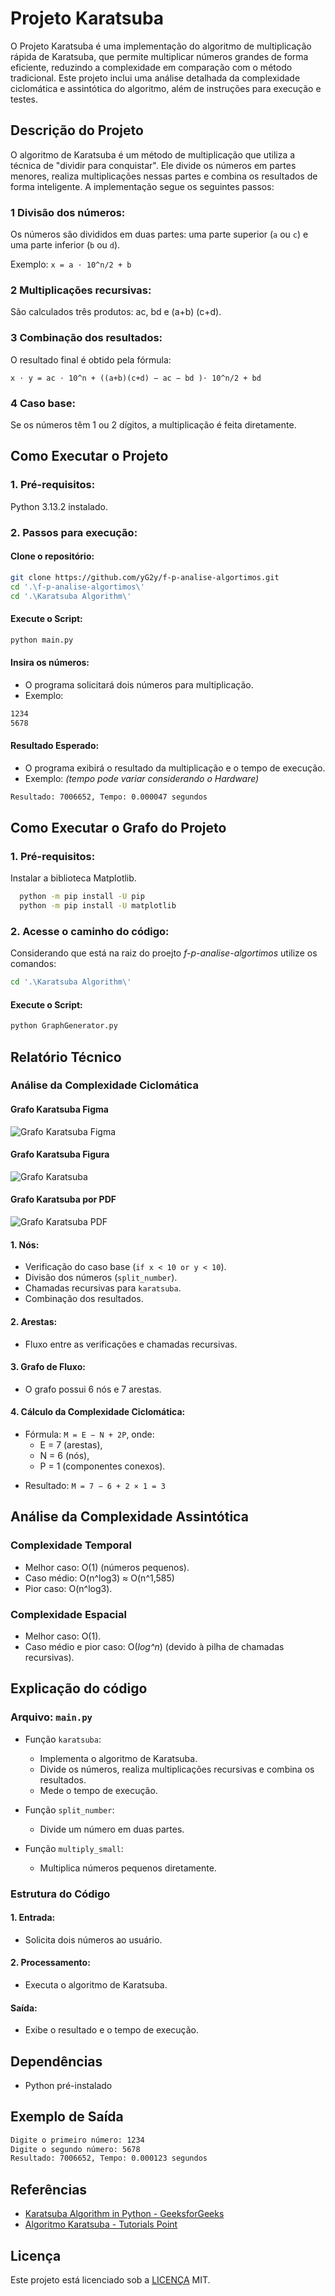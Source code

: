 # Projeto Karatsuba

O Projeto Karatsuba é uma implementação do algoritmo de multiplicação rápida de Karatsuba, que permite multiplicar números grandes de forma eficiente, reduzindo a complexidade em comparação com o método tradicional. Este projeto inclui uma análise detalhada da complexidade ciclomática e assintótica do algoritmo, além de instruções para execução e testes.

## Descrição do Projeto

O algoritmo de Karatsuba é um método de multiplicação que utiliza a técnica de "dividir para conquistar". Ele divide os números em partes menores, realiza multiplicações nessas partes e combina os resultados de forma inteligente. A implementação segue os seguintes passos:

### 1 Divisão dos números:

Os números são divididos em duas partes: uma parte superior (```a``` ou ```c```) e uma parte inferior (```b``` ou ```d```).

Exemplo: ```x = a ⋅ 10^n/2 + b```

### 2 Multiplicações recursivas:

São calculados três produtos: ac, bd e (a+b) (c+d).

### 3 Combinação dos resultados:

O resultado final é obtido pela fórmula:

```x ⋅ y = ac ⋅ 10^n + ((a+b)(c+d) − ac − bd )⋅ 10^n/2 + bd```

### 4 Caso base:

Se os números têm 1 ou 2 dígitos, a multiplicação é feita diretamente. 

## Como Executar o Projeto

### 1. Pré-requisitos:
  Python 3.13.2 instalado.

### 2. Passos para execução:

#### Clone o repositório:
```bash
git clone https://github.com/yG2y/f-p-analise-algortimos.git
cd '.\f-p-analise-algortimos\'
cd '.\Karatsuba Algorithm\'
```

#### Execute o Script:
```bash
python main.py
```

#### Insira os números:
* O programa solicitará dois números para multiplicação.
* Exemplo: 
```bash
1234
5678
```
#### Resultado Esperado:
* O programa exibirá o resultado da multiplicação e o tempo de execução.
* Exemplo: *(tempo pode variar considerando o Hardware)*
```bash
Resultado: 7006652, Tempo: 0.000047 segundos 
```
## Como Executar o Grafo do Projeto

### 1. Pré-requisitos:
  Instalar a biblioteca Matplotlib.
  ```bash
    python -m pip install -U pip
    python -m pip install -U matplotlib
  ```

### 2. Acesse o caminho do código:
Considerando que está na raiz do proejto *f-p-analise-algortimos* utilize os comandos:
```bash
cd '.\Karatsuba Algorithm\'
```

#### Execute o Script:
```bash
python GraphGenerator.py
```

## Relatório Técnico

### Análise da Complexidade Ciclomática

#### Grafo Karatsuba Figma
![Grafo Karatsuba Figma](/Karatsuba%20Algorithm/imgs/Grafo%20Direcionado%20Algoritmo%20Karatsuba%20Figma.png)

#### Grafo Karatsuba Figura
![Grafo Karatsuba](/Karatsuba%20Algorithm/imgs/FigureGraph.png)

#### Grafo Karatsuba por PDF
![Grafo Karatsuba PDF](/Karatsuba%20Algorithm/imgs/Grafos%20Karatsuba.png)

#### 1. Nós:
* Verificação do caso base (```if x < 10 or y < 10```).
* Divisão dos números (```split_number```).
* Chamadas recursivas para ```karatsuba```.
* Combinação dos resultados.

#### 2. Arestas:

* Fluxo entre as verificações e chamadas recursivas.

#### 3. Grafo de Fluxo:

* O grafo possui 6 nós e 7 arestas.

#### 4. Cálculo da Complexidade Ciclomática:

* Fórmula: ```M = E − N + 2P```, onde:
  - E = 7 (arestas),
  - N = 6 (nós),
  - P = 1 (componentes conexos). 
- Resultado: ```M = 7 − 6 + 2 × 1 = 3```

## Análise da Complexidade Assintótica

### Complexidade Temporal

* Melhor caso: O(1) (números pequenos).
* Caso médio: O(n^log⁡3) ≈ O(n^1,585)
* Pior caso: O(n^log⁡3).

### Complexidade Espacial

* Melhor caso: O(1).
* Caso médio e pior caso: O(*log^n*) (devido à pilha de chamadas recursivas).

## Explicação do código

### Arquivo: ```main.py```

* Função ```karatsuba```:
  - Implementa o algoritmo de Karatsuba.
  - Divide os números, realiza multiplicações recursivas e combina os resultados.
  - Mede o tempo de execução.
  
* Função ```split_number```:
  - Divide um número em duas partes.

* Função ```multiply_small```:
  - Multiplica números pequenos diretamente.

### Estrutura do Código
#### 1. Entrada:
* Solicita dois números ao usuário.

#### 2. Processamento:
* Executa o algoritmo de Karatsuba.

#### Saída:
* Exibe o resultado e o tempo de execução.

## Dependências
* Python pré-instalado

## Exemplo de Saída
```bash
Digite o primeiro número: 1234
Digite o segundo número: 5678
Resultado: 7006652, Tempo: 0.000123 segundos
```

## Referências
* [Karatsuba Algorithm in Python - GeeksforGeeks](https://www.geeksforgeeks.org/karatsuba-algorithm-in-python/)
* [Algoritmo Karatsuba - Tutorials Point](https://www-tutorialspoint-com.translate.goog/data_structures_algorithms/karatsuba_algorithm.htm?_x_tr_sl=en&_x_tr_tl=pt&_x_tr_hl=pt&_x_tr_pto=tc)

## Licença
Este projeto está licenciado sob a [LICENÇA](../LICENSE) MIT.
